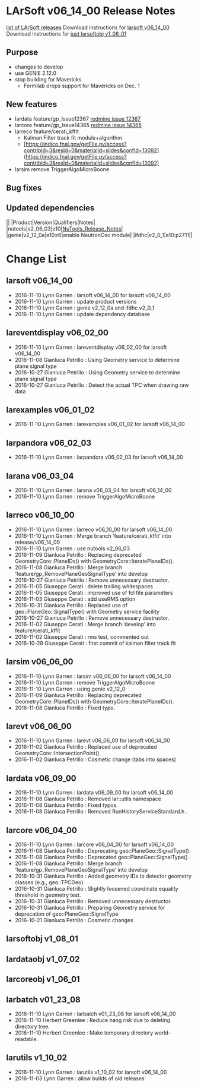 LArSoft v06_14_00 Release Notes
======================================================================

[list of LArSoft releases](LArSoft_release_list)
Download instructions for [larsoft v06_14_00](http://scisoft.fnal.gov/scisoft/bundles/larsoft/v06_14_00/larsoft-v06_14_00.html)
Download instructions for [just larsoftobj v1_08_01](http://scisoft.fnal.gov/scisoft/bundles/larsoftobj/v1_08_01/larsoftobj-v1_08_01.html)

Purpose
--------------------

-   changes to develop
-   use GENIE 2.12.0
-   stop building for Mavericks
    -   Fermilab drops support for Mavericks on Dec. 1

New features
------------------------------

-   lardata feature/gp_Issue12367 [redmine issue 12367](https://cdcvs.fnal.gov/redmine/issues/12367)
-   larcore feature/gp_Issue14365 [redmine issue 14365](https://cdcvs.fnal.gov/redmine/issues/14365)
-   larreco feature/cerati_kffit
    -   Kalman Filter track fit module+algorithm
    -   [https://indico.fnal.gov/getFile.py/access?contribId=3&resId=0&materialId=slides&confId=13092](https://indico.fnal.gov/getFile.py/access?contribId=3&resId=0&materialId=slides&confId=13092)
-   larsim remove TriggerAlgoMicroBoone

Bug fixes
------------------------

Updated dependencies
----------------------------------------------

||
|Product|Version|Qualifiers|Notes|
|nutools|v2_06_03|e10|[NuTools_Release_Notes](https://cdcvs.fnal.gov/redmine/projects/nutools/wiki/NuTools_Release_Notes#nutools-v2_06_03)|
|genie|v2_12_0a|e10:r6|enable NeutronOsc module|
|ifdhc|v2_0_1|e10:p2711||

Change List
============================

larsoft v06_14_00
------------------------------------------

-   2016-11-10 Lynn Garren : larsoft v06_14_00 for larsoft v06_14_00
-   2016-11-10 Lynn Garren : update product versions
-   2016-11-10 Lynn Garren : genie v2_12_0a and ifdhc v2_0_1
-   2016-11-10 Lynn Garren : update dependency database

lareventdisplay v06_02_00
----------------------------------------------------------

-   2016-11-10 Lynn Garren : lareventdisplay v06_02_00 for larsoft v06_14_00
-   2016-11-08 Gianluca Petrillo : Using Geometry service to determine plane signal type
-   2016-10-27 Gianluca Petrillo : Using Geometry service to determine plane signal type
-   2016-10-27 Gianluca Petrillo : Detect the actual TPC when drawing raw data

larexamples v06_01_02
--------------------------------------------------

-   2016-11-10 Lynn Garren : larexamples v06_01_02 for larsoft v06_14_00

larpandora v06_02_03
------------------------------------------------

-   2016-11-10 Lynn Garren : larpandora v06_02_03 for larsoft v06_14_00

larana v06_03_04
----------------------------------------

-   2016-11-10 Lynn Garren : larana v06_03_04 for larsoft v06_14_00
-   2016-11-10 Lynn Garren : remove TriggerAlgoMicroBoone

larreco v06_10_00
------------------------------------------

-   2016-11-10 Lynn Garren : larreco v06_10_00 for larsoft v06_14_00
-   2016-11-10 Lynn Garren : Merge branch ‘feature/cerati_kffit’ into release/v06_14_00
-   2016-11-10 Lynn Garren : use nutools v2_06_03
-   2016-11-09 Gianluca Petrillo : Replacing deprecated GeometryCore::PlaneIDs() with GeometryCore::IteratePlaneIDs().
-   2016-11-08 Gianluca Petrillo : Merge branch ‘feature/gp_RemovePlaneGeoSignalType’ into develop
-   2016-10-27 Gianluca Petrillo : Remove unnecessary destructor.
-   2016-11-05 Giuseppe Cerati : delete trailing whitespaces
-   2016-11-05 Giuseppe Cerati : improved use of fcl file parameters
-   2016-11-03 Giuseppe Cerati : add useRMS option
-   2016-10-31 Gianluca Petrillo : Replaced use of geo::PlaneGeo::SignalType() with Geometry service facility
-   2016-10-27 Gianluca Petrillo : Remove unnecessary destructor.
-   2016-11-02 Giuseppe Cerati : Merge branch ‘develop’ into feature/cerati_kffit
-   2016-11-02 Giuseppe Cerati : rms test, commented out
-   2016-10-28 Giuseppe Cerati : first commit of kalman filter track fit

larsim v06_06_00
----------------------------------------

-   2016-11-10 Lynn Garren : larsim v06_06_00 for larsoft v06_14_00
-   2016-11-10 Lynn Garren : remove TriggerAlgoMicroBoone
-   2016-11-10 Lynn Garren : using genie v2_12_0
-   2016-11-09 Gianluca Petrillo : Replacing deprecated GeometryCore::PlaneIDs() with GeometryCore::IteratePlaneIDs().
-   2016-11-08 Gianluca Petrillo : Fixed typo.

larevt v06_06_00
----------------------------------------

-   2016-11-10 Lynn Garren : larevt v06_06_00 for larsoft v06_14_00
-   2016-11-02 Gianluca Petrillo : Replaced use of deprecated GeometryCore::IntersectionPoint().
-   2016-11-02 Gianluca Petrillo : Cosmetic change (tabs into spaces)

lardata v06_09_00
------------------------------------------

-   2016-11-10 Lynn Garren : lardata v06_09_00 for larsoft v06_14_00
-   2016-11-08 Gianluca Petrillo : Removed lar::utils namespace
-   2016-11-08 Gianluca Petrillo : Fixed typos.
-   2016-11-08 Gianluca Petrillo : Removed RunHistoryServiceStandard.h .

larcore v06_04_00
------------------------------------------

-   2016-11-10 Lynn Garren : larcore v06_04_00 for larsoft v06_14_00
-   2016-11-08 Gianluca Petrillo : Deprecating geo::PlaneGeo::SignalType().
-   2016-11-08 Gianluca Petrillo : Deprecated geo::PlaneGeo::SignalType() .
-   2016-11-08 Gianluca Petrillo : Merge branch ‘feature/gp_RemovePlaneGeoSignalType’ into develop
-   2016-10-31 Gianluca Petrillo : Added geometry IDs to detector geometry classes (e.g., geo::TPCGeo)
-   2016-10-31 Gianluca Petrillo : Slightly loosened coordinate equality threshold in geometry test.
-   2016-10-31 Gianluca Petrillo : Removed unnecessary destructor.
-   2016-10-31 Gianluca Petrillo : Preparing Geometry service for deprecation of geo::PlaneGeo::SignalType
-   2016-10-21 Gianluca Petrillo : Cosmetic changes

larsoftobj v1_08_01
----------------------------------------------

lardataobj v1_07_02
----------------------------------------------

larcoreobj v1_06_01
----------------------------------------------

larbatch v01_23_08
--------------------------------------------

-   2016-11-10 Lynn Garren : larbatch v01_23_08 for larsoft v06_14_00
-   2016-11-10 Herbert Greenlee : Reduce hang risk due to deleting directory tree.
-   2016-11-10 Herbert Greenlee : Make temporary directory world-readable.

larutils v1_10_02
------------------------------------------

-   2016-11-10 Lynn Garren : larutils v1_10_02 for larsoft v06_14_00
-   2016-11-03 Lynn Garren : allow builds of old releases
